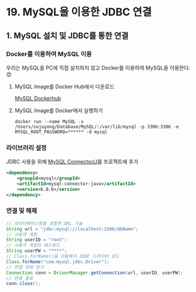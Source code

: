 # 19. MySQL을 이용한 JDBC 연결
## 1. MySQL 설치 및 JDBC를 통한 연결
### Docker를 이용하여 MySQL 이용
우리는 MySQL을 PC에 직접 설치하지 않고 Docker를 이용하여 MySQL을 이용한다. :heart_eyes:

1. MySQL Image를 Docker Hub에서 다운로드

    [MySQL Dockerhub](https://hub.docker.com/_/mysql)

2. MySQL Image를 Docker에서 실행하기
    ```docker
    docker run --name MySQL -v /Users/sojuyong/Database/MySQL/:/var/lib/mysql -p 3306:3306 -e MYSQL_ROOT_PASSWORD=****** -d mysql
    ```
### 라이브러리 설정
JDBC 사용을 위해 [MySQL Connector/J](https://mvnrepository.com/artifact/mysql/mysql-connector-java/6.0.6)를 프로젝트에 추가
```xml
<dependency>
    <groupId>mysql</groupId>
    <artifactId>mysql-connector-java</artifactId>
    <version>6.0.6</version>
</dependency>
```

### 연결 및 해제
```Java
// 데이터베이스명을 포함한 URL 기술  
String url = "jdbc:mysql://localhost:3306/dbName";
// 사용자 계정
String userID = "root"; 
// 사용자 계정의 패스워드   
String userPW = "****";    
// Class.forName()을 이용해서 JDBC 드라이버 로드
Class.forName("com.mysql.jdbc.Driver");
// 연결 객체 얻기
Connection conn = DriverManager.getConnection(url, userID, userPW);    
// 연결 종료
conn.close();
```